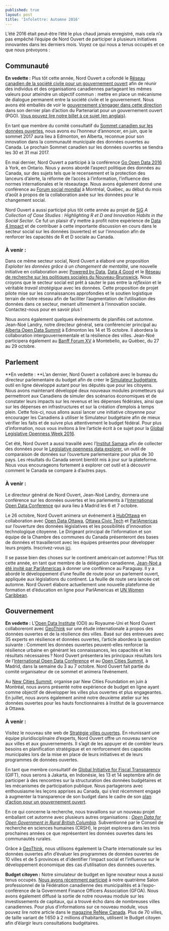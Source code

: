 ```yaml
---
published: true
layout: post
title: 'Infolettre: Automne 2016'
---
```

L’été 2016 était peut-être l’été le plus chaud jamais enregistré, mais cela n’a pas empêché l’équipe de Nord Ouvert de participer à plusieurs initiatives innovantes dans les derniers mois. Voyez ce qui nous a tenus occupés et ce que nous prévoyons :

## Communauté
**En vedette :** Plus tôt cette année, Nord Ouvert a cofondé le [Réseau canadien de la société civile pour un gouvernement ouvert](http://www.opengovdialogue.ca/fr/) afin de réunir des individus et des organisations canadiennes partageant les mêmes valeurs pour atteindre un objectif commun : mettre en place un mécanisme de dialogue permanent entre la société civile et le gouvernement. Nous avons été emballés de voir le [gouvernement s’engager dans cette direction](http://ouvert.canada.ca/fr/contenu/troisieme-plan-biannuel-partenariat-gouvernement-ouvert#toc5-4-1) dans son dernier plan d’action du Partenariat pour un gouvernement ouvert (PGO). [Vous pouvez lire notre billet à ce sujet (en anglais)](http://www.opennorth.ca/2016/08/18/taking-ownership-of-the-open-government-action-plan-canadians-need-to-work-together.html).
 
En tant que membre du comité consultatif du [Sommet canadien sur les données ouvertes](http://opendatasummit.ca/), nous avons eu l’honneur d’annoncer, en juin, que le sommet 2017 aura lieu à Edmonton, en Alberta, reconnue pour son innovation dans la communauté municipale des données ouvertes au Canada. Le prochain Sommet canadien sur les données ouvertes se tiendra les 30 et 31 mai 2017.
 
En mai dernier, Nord Ouvert a participé à la conférence [Go Open Data 2016](http://go-opendata.ca/) à York, en Ontario. Nous y avons abordé l’aspect politique des données au Canada, sur des sujets tels que le recensement et la protection des lanceurs d’alerte, la réforme de l’accès à l’information, l’influence des normes internationales et le réseautage. Nous avons également donné une conférence au [Forum social mondial](https://fsm2016.org/) à Montréal, Québec, au début du mois d’août à propos de la collaboration axée sur les données pour le changement social.
 
Nord Ouvert a aussi participé plus tôt cette année au projet de [SiG](http://www.sigeneration.ca/) _A Collection of Case Studies : Highlighting R et D and Innovation Habits in the Social Sector_. Ce fut un plaisir d’y mettre à profit notre expérience de [Data 4 Impact](http://www.opennorth.ca/2016/07/07/exploring-the-social-sector-s-relationship-with-data-takeaways-from-data-4-impact.html) et de contribuer à cette importante discussion en cours dans le secteur social sur les données (ouvertes) et sur l’innovation afin de renforcer les capacités de R et D sociale au Canada.  

### À venir :
Dans ce même secteur social, Nord Ouvert a élaboré une proposition _Exploiter les données grâce à un changement de mentalité_, une nouvelle initiative en collaboration avec [Powered by Data](http://poweredbydata.org/), [Data 4 Good](http://www.meetup.com/fr-FR/DataforGood/) et le [Réseau de recherche sur les politiques sociales du Nouveau-Brunswick](http://www.policyresearchnetwork.ca/fr/). Nous croyons que le secteur social est prêt à sauter le pas entre la _réflexion_ et le véritable _travail stratégique_ avec les données. Cette proposition de projet pilote mise sur les connaissances approfondies et le soutien logistique terrain de notre réseau afin de faciliter l’augmentation de l’utilisation des données dans ce secteur, menant ultimement à l’innovation sociale. Contactez-nous pour en savoir plus !
 
Nous avons également quelques événements de planifiés cet automne. Jean-Noé Landry, notre directeur général, sera conférencier principal au [Alberta Open Data Summit](http://albertaopendatasummit.ca/) à Edmonton les 14 et 15 octobre. Il abordera la collaboration intergouvernementale et la résilience des villes. Jean-Noé participera également au [Banff Forum XV](http://www.banffforum.ca/banff-forum-xv-fr/) à Montebello, au Québec, du 27 au 29 octobre.

## Parlement
**En vedette : **L’an dernier, Nord Ouvert a collaboré avec le bureau du directeur parlementaire du budget afin de créer le [Simulateur budgétaire](http://www.readyreckoner.ca/?locale=fr-CA), outil en ligne développé autant pour les députés que pour les citoyens. Nous avons maintenant développé deux nouveaux modules prometteurs qui permettront aux Canadiens de simuler des scénarios économiques et de constater leurs impacts sur les revenus et les dépenses fédérales, ainsi que sur les dépenses en infrastructures et sur la création d’emplois à temps plein. Cette fois-ci, nous allons aussi lancer une initiative citoyenne pour encourager les Canadiens à utiliser le Simulateur budgétaire afin de mieux vérifier les faits et de suivre plus attentivement le budget fédéral. Pour plus d’information, nous vous invitons à lire l’article écrit à ce sujet pour la [Global Legislative Openness Week 2016](http://blog.openingparliament.org/post/150397011530/glow-tech-tool-of-the-day-ready-reckoner#more).
 
Cet été, Nord Ouvert a aussi travaillé avec l’[Institut Samara](http://www.samaracanada.com/fr/accueil) afin de collecter des données pour le [Legislative openness data explorer](https://beta.openparldata.org/), un outil de comparaison de données sur l’ouverture parlementaire pour plus de 30 pays. Les résultats du Canada seront bientôt mis à jour sur la plateforme. Nous vous encourageons fortement à explorer cet outil et à découvrir comment le Canada se compare à d’autres pays.

### À venir :
Le directeur général de Nord Ouvert, Jean-Noé Landry, donnera une conférence sur les données ouvertes et les parlements à l’[International Open Data Conference](http://opendatacon.org/) qui aura lieu à Madrid les 6 et 7 octobre.
 
Le 26 octobre, Nord Ouvert animera un événement à [HubOttawa](https://ottawa.impacthub.net/) en collaboration avec [Open Data Ottawa](http://data.ottawa.ca/), [Ottawa Civic Tech](http://yowcivictech.ca/) et [ParlAmericas](http://www.parlamericas.org/en.aspx) sur l’ouverture des données législatives et les possibilités d’innovation technologique citoyenne. Le Dirigeant principal de l’information et son équipe de la Chambre des communes du Canada présenteront des bases de données et travailleront avec les équipes présentes pour développer leurs projets. Inscrivez-vous [ici](https://www.eventbrite.ca/e/opening-up-canadas-parliament-civic-tech-open-data-meetup-tickets-27936335331).
 
Il se passe bien des choses sur le continent américain cet automne ! Plus tôt cette année, en tant que membre de la délégation canadienne, [Jean-Noé a été invité par ParlAmericas](http://www.opennorth.ca/2016/03/18/ten-fundamentals-to-keep-in-mind-when-openingparliament.html) à donner une conférence au Paraguay. Il y a abordé le développement d’une feuille de route pour un parlement ouvert, appliquée aux législations du continent. La feuille de route sera lancée cet automne. Nord Ouvert élabore actuellement une nouvelle plateforme de formation et d’éducation en ligne pour ParlAmericas et [UN Women Caribbean](http://caribbean.unwomen.org/en). 

## Gouvernement
**En vedette :** L’[Open Data Institute](http://theodi.org/) (ODI) au Royaume-Uni et Nord Ouvert collaboreront avec [GeoThink](http://geothink.ca/) sur une étude internationale à propos des données ouvertes et de la résilience des villes. Basé sur des entrevues avec 35 experts en résilience et données ouvertes, l’article abordera la question suivante : Comment les données ouvertes peuvent-elles renforcer la résilience urbaine en générant les connaissances, les capacités et les résultats nécessaires ? Nord Ouvert présentera les principaux résultats lors de l’[International Open Data Conference](http://opendatacon.org/) et au [Open Cities Summit](http://opencitiessummit.org/), à Madrid, dans la semaine du 3 au 7 octobre. Nord Ouvert fait partie du comité organisateur de ce sommet et animera l’événement.
 
Au [New Cities Summit](http://www.newcitiessummit2016.org/), organise par New Cities Foundation en juin à Montréal, nous avons présenté notre expérience de budget en ligne ayant comme objectif de développer les villes plus ouvertes et plus engageantes. En juillet, nous avons également animé notre deuxième atelier sur les données ouvertes pour les hauts fonctionnaires à Institut de la gouvernance à Ottawa.
 
### À venir :
Visitez le nouveau site web de [Stratégie villes ouvertes](http://www.opennorth.ca/open-cities-strategies.html). En réunissant une équipe pluridisciplinaire d’experts, Nord Ouvert offre un nouveau service aux villes et aux gouvernements. Il s’agit de les appuyer et de combler leurs besoins en planification stratégique et en renforcement des capacités municipales lors de la mise en place de leurs initiatives et de leurs programmes de données ouvertes.
 
En tant que membre consultatif de [Global Initiative for Fiscal Transparency](http://www.fiscaltransparency.net/) (GIFT), nous serons à Jakarta, en Indonésie, les 13 et 14 septembre afin de participer à des rencontres sur la structuration des données budgétaires et les mécanismes de participation publique. Nous partagerons avec enthousiasme les leçons apprises au Canada, qui s’est récemment engagé à augmenter la transparence de son budget dans le cadre de son [plan d’action pour un gouvernement ouvert](http://ouvert.canada.ca/fr/contenu/troisieme-plan-biannuel-partenariat-gouvernement-ouvert#toc5-2-2).
 
En ce qui concerne la recherche, nous travaillons sur un nouveau projet emballant cet automne avec plusieurs autres organisations : _[Open Data for Open Government in Rural British Columbia](http://www.sgrc.selkirk.ca/blog/open-data-for-open-government-in-rural-bc/)_. Subventionné par le Conseil de recherche en sciences humaines (CRSH), le projet explorera dans les trois prochaines années ce que représentent les données ouvertes dans les communautés rurales.
 
Grâce à [GeoThink](http://geothink.ca/), nous utilisons également la Charte internationale sur les données ouvertes afin d’évaluer les programmes de données ouvertes de 10 villes et de 5 provinces et d’identifier l’impact social et l’influence sur le développement économique des cas d’utilisation des données ouvertes.
 
**Budget citoyen :** Notre simulateur de budget en ligne novateur nous a aussi tenus occupés. [Nous avons récemment participé](http://www.opennorth.ca/2016/06/08/spreading-the-word-about-citizen-budget-our-innovative-online-budget-simulator.html) à notre quatrième Salon professionnel de la Fédération canadienne des municipalités et à l’expo-conférence de la Government Finance Officers Association (GFOA). Nous avons également diffusé la sortie de notre nouveau module sur les investissements de capitaux, qui a trouvé écho dans de nombreuses villes canadiennes. Pour plus d’informations sur ce nouveau module, vous pouvez lire notre article dans le [magazine ReNew Canada](http://public.citizenbudget.com.s3.amazonaws.com/uploads/custom/opennorth/Documents/CitizenBudget_RenewCanada.pdf). Plus de 70 villes, de taille variant de 1 650 à 2 millions d’habitants, utilisent le Budget citoyen afin d’élargir leurs consultations budgétaires.
